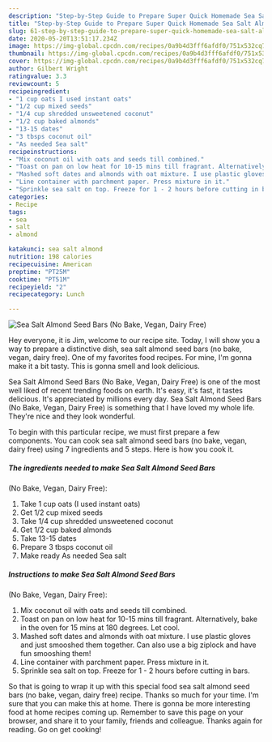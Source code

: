 ```yaml
---
description: "Step-by-Step Guide to Prepare Super Quick Homemade Sea Salt Almond Seed Bars  (No Bake, Vegan, Dairy Free)"
title: "Step-by-Step Guide to Prepare Super Quick Homemade Sea Salt Almond Seed Bars  (No Bake, Vegan, Dairy Free)"
slug: 61-step-by-step-guide-to-prepare-super-quick-homemade-sea-salt-almond-seed-bars-no-bake-vegan-dairy-free
date: 2020-05-20T13:51:17.234Z
image: https://img-global.cpcdn.com/recipes/0a9b4d3fff6afdf0/751x532cq70/sea-salt-almond-seed-bars-no-bake-vegan-dairy-free-recipe-main-photo.jpg
thumbnail: https://img-global.cpcdn.com/recipes/0a9b4d3fff6afdf0/751x532cq70/sea-salt-almond-seed-bars-no-bake-vegan-dairy-free-recipe-main-photo.jpg
cover: https://img-global.cpcdn.com/recipes/0a9b4d3fff6afdf0/751x532cq70/sea-salt-almond-seed-bars-no-bake-vegan-dairy-free-recipe-main-photo.jpg
author: Gilbert Wright
ratingvalue: 3.3
reviewcount: 5
recipeingredient:
- "1 cup oats I used instant oats"
- "1/2 cup mixed seeds"
- "1/4 cup shredded unsweetened coconut"
- "1/2 cup baked almonds"
- "13-15 dates"
- "3 tbsps coconut oil"
- "As needed Sea salt"
recipeinstructions:
- "Mix coconut oil with oats and seeds till combined."
- "Toast on pan on low heat for 10-15 mins till fragrant. Alternatively, bake in the oven for 15 mins at 180 degrees. Let cool."
- "Mashed soft dates and almonds with oat mixture. I use plastic gloves and just smooshed them together. Can also use a big ziplock and have fun smooshing them!"
- "Line container with parchment paper. Press mixture in it."
- "Sprinkle sea salt on top. Freeze for 1 - 2 hours before cutting in bars."
categories:
- Recipe
tags:
- sea
- salt
- almond

katakunci: sea salt almond 
nutrition: 198 calories
recipecuisine: American
preptime: "PT25M"
cooktime: "PT51M"
recipeyield: "2"
recipecategory: Lunch

---
```



![Sea Salt Almond Seed Bars 
(No Bake, Vegan, Dairy Free)](https://img-global.cpcdn.com/recipes/0a9b4d3fff6afdf0/751x532cq70/sea-salt-almond-seed-bars-no-bake-vegan-dairy-free-recipe-main-photo.jpg)

Hey everyone, it is Jim, welcome to our recipe site. Today, I will show you a way to prepare a distinctive dish, sea salt almond seed bars 
(no bake, vegan, dairy free). One of my favorites food recipes. For mine, I'm gonna make it a bit tasty. This is gonna smell and look delicious.

Sea Salt Almond Seed Bars 
(No Bake, Vegan, Dairy Free) is one of the most well liked of recent trending foods on earth. It's easy, it's fast, it tastes delicious. It's appreciated by millions every day. Sea Salt Almond Seed Bars 
(No Bake, Vegan, Dairy Free) is something that I have loved my whole life. They're nice and they look wonderful.




To begin with this particular recipe, we must first prepare a few components. You can cook sea salt almond seed bars 
(no bake, vegan, dairy free) using 7 ingredients and 5 steps. Here is how you cook it.

<!--inarticleads1-->

##### The ingredients needed to make Sea Salt Almond Seed Bars 
(No Bake, Vegan, Dairy Free):

1. Take 1 cup oats (I used instant oats)
1. Get 1/2 cup mixed seeds
1. Take 1/4 cup shredded unsweetened coconut
1. Get 1/2 cup baked almonds
1. Take 13-15 dates
1. Prepare 3 tbsps coconut oil
1. Make ready As needed Sea salt




<!--inarticleads2-->

##### Instructions to make Sea Salt Almond Seed Bars 
(No Bake, Vegan, Dairy Free):

1. Mix coconut oil with oats and seeds till combined.
1. Toast on pan on low heat for 10-15 mins till fragrant. Alternatively, bake in the oven for 15 mins at 180 degrees. Let cool.
1. Mashed soft dates and almonds with oat mixture. I use plastic gloves and just smooshed them together. Can also use a big ziplock and have fun smooshing them!
1. Line container with parchment paper. Press mixture in it.
1. Sprinkle sea salt on top. Freeze for 1 - 2 hours before cutting in bars.




So that is going to wrap it up with this special food sea salt almond seed bars 
(no bake, vegan, dairy free) recipe. Thanks so much for your time. I'm sure that you can make this at home. There is gonna be more interesting food at home recipes coming up. Remember to save this page on your browser, and share it to your family, friends and colleague. Thanks again for reading. Go on get cooking!
